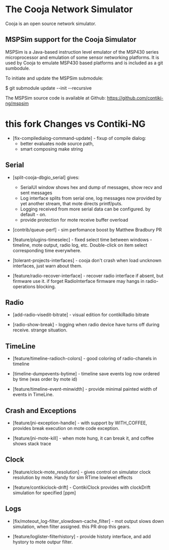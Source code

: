 # The Cooja Network Simulator

Cooja is an open source network simulator.


## MSPSim support for the Cooja Simulator

MSPSim is a Java-based instruction level emulator of the MSP430 series
microprocessor and emulation of some sensor networking platforms. It is used
by Cooja to emulate MSP430 based platforms and is included as a git sumbodule.

To initiate and update the MSPSim submodule:

$ git submodule update --init --recursive

The MSPSim source code is available at Github:
https://github.com/contiki-ng/mspsim


this fork Changes vs Contiki-NG 
===========================
+ [fix-compiledialog-command-update] - fixup of compile dialog:
    * better evaluates node source path,
    * smart composing make string

Serial
------------------------------------------------------------------------
+ [split-cooja-dbgio_serial] gives:
    * SerialUI window shows hex and dump of messages, show recv and sent messages
    * Log interface splits from serial one, log messages now provided by yet another 
        stream, that mote directs printf/puts.
    * Logging received from more serial data can be configured. by default - on.
    * provide protection for mote receive buffer overload

+ [contrib/queue-perf] - sim perfomance boost by Matthew Bradbury PR

+ [feature/plugins-timeselec] - fixed select time between windows - timeline, 
        mote output, radio log, etc. Double-click on item select corresponding time everywhere.

+ [tolerant-projects-interfaces] - cooja don't crash when load uncknown interfaces, just warn about them.

+ [feature/radio-recover-interface] - recover radio interface if absent, but firmware use it.
	if forget RadioInterface firmware may hangs in radio-operations blocking.

Radio
------------------------------------------------------------------------
+ [add-radio-visedit-bitrate] - visual edition for contikiRadio bitrate

+ [radio-show-break] - logging when radio device have turns off during receive. strange situation.

TimeLine
------------------------------------------------------------------------
+ [feature/timeline-radioch-colors] - good coloring of radio-chanels in timeline

+ [timeline-dumpevents-bytime] - timeline save events log now ordered by time 
    (was order by mote id)

+ [feature/timeline-event-minwidth] - provide minimal painted width of events in TimeLine.

Crash and Exceptions
------------------------------------------------------------------------
+ [feature/jni-exception-handle] - with support by WITH_COFFEE, provides break execution 
    on mote code exception. 

+ [feature/jni-mote-kill] - when mote hung, it can break it, and coffee shows stack trace

Clock
------------------------------------------------------------------------
+ [feature/clock-mote_resolution] - gives control on simulator clock resolution by mote.
    Handy for sim RTime lowlevel effects

+ [feature/contikiclock-drift] - ContikiClock provides with clockDrift simulation for specified [ppm]



Logs
------------------------------------------------------------------------

+ [fix/moteout_log-filter_slowdown-cache_filter] - mot output slows down simulation, 
    when filter assigned. this PR drop this gears.
    
+ [feature/loglister-filterhistory] - provide histoty interface, and add hystory to mote outpur filter.
